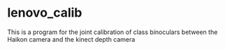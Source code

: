 # lenovo_calib
This is a program for the joint calibration of class binoculars between the Haikon camera and the kinect depth camera
